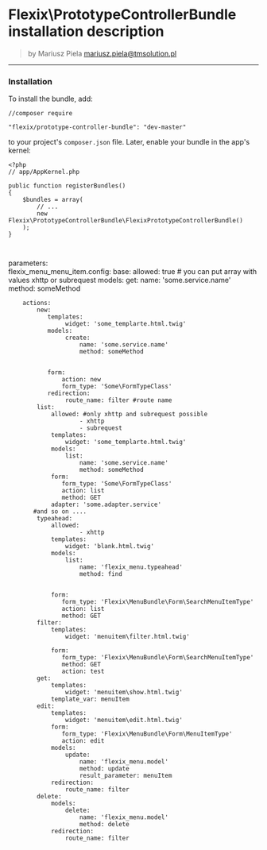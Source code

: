 
# Flexix\PrototypeControllerBundle installation description

>by Mariusz Piela <mariusz.piela@tmsolution.pl>


---


### Installation

To install the bundle, add: 

```
//composer require

"flexix/prototype-controller-bundle": "dev-master"
```

to your project's `composer.json` file. Later, enable your bundle in the app's kernel:

```
<?php
// app/AppKernel.php

public function registerBundles()
{
    $bundles = array(
        // ...
        new Flexix\PrototypeControllerBundle\FlexixPrototypeControllerBundle()
    );
}



```
 parameters:    
    flexix_menu_menu_item.config: 
        base:
            allowed: true # you can put array with values xhttp or subrequest
            models:
                 get:
                        name: 'some.service.name'
                        method: someMethod
   
        actions: 
            new:
               templates:
                    widget: 'some_templarte.html.twig'
               models:
                    create:
                        name: 'some.service.name'
                        method: someMethod

                        
               form: 
                   action: new 
                   form_type: 'Some\FormTypeClass'
               redirection: 
                    route_name: filter #route name                                     
            list:
                allowed: #only xhttp and subrequest possible
                        - xhttp
                        - subrequest
                templates:
                    widget: 'some_templarte.html.twig' 
                models:
                    list:
                        name: 'some.service.name'
                        method: someMethod
                form: 
                   form_type: 'Some\FormTypeClass'
                   action: list
                   method: GET
                adapter: 'some.adapter.service'
           #and so on ....         
            typeahead:
                allowed: 
                        - xhttp
                templates:
                    widget: 'blank.html.twig' 
                models:
                    list:
                        name: 'flexix_menu.typeahead'
                        method: find
  
     
                form: 
                   form_type: 'Flexix\MenuBundle\Form\SearchMenuItemType'
                   action: list
                   method: GET                                  
            filter:
                templates:
                    widget: 'menuitem\filter.html.twig' 
     
                form: 
                   form_type: 'Flexix\MenuBundle\Form\SearchMenuItemType'
                   method: GET
                   action: test   
            get:
                templates:
                    widget: 'menuitem\show.html.twig'
                template_var: menuItem    
            edit:
                templates:
                    widget: 'menuitem\edit.html.twig' 
                form: 
                   form_type: 'Flexix\MenuBundle\Form\MenuItemType' 
                   action: edit
                models:
                    update:
                        name: 'flexix_menu.model'
                        method: update
                        result_parameter: menuItem
                redirection:
                    route_name: filter       
            delete:
                models:
                    delete:
                        name: 'flexix_menu.model'
                        method: delete
                redirection:
                    route_name: filter
   
      
```           
       
